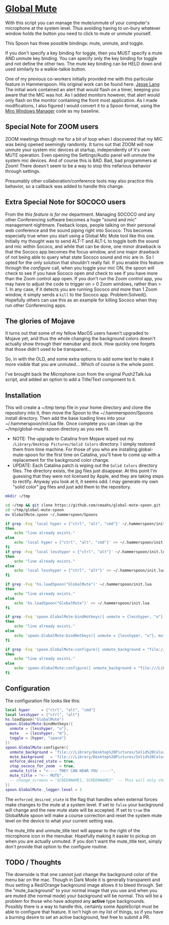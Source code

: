 # [Global Mute](https://github.com/cmaahs/global-mute-spoon)

With this script you can manage the mute/unmute of your computer's microphone at the system level.
Thus avoiding having to un-bury whatever window holds the button you need to click to mute or unmute
yourself.

This Spoon has three possible bindings: mute, unmute, and toggle.

If you don't specify a key binding for toggle, then you MUST specify a mute AND unmute key binding.
You can specify only the key binding for toggle and not define the other two.  The mute key binding
can be HELD down and used similarly to a walkie-talkie button.

One of my previous co-workers initially provided me with this particular feature in Hammerspoon.  His
original work can be found here: [Jesse Lang](https://github.com/jesselang/dotfiles)
The initial work contained an alert that would flash on a timer, keeping you aware that the MIC was
hot.  As I added monitors however, that alert would only flash on the monitor containing the front
most application.  As I made modifications, I also figured I would convert it to a Spoon format,
using the [Miro Windows Manager](https://github.com/miromannino/miro-windows-manager) code as my
baseline.

## Special Note for ZOOM users

ZOOM meetings through me for a bit of loop when I discovered that my MIC was being opened seemingly randomly.  It turns out that
ZOOM will now unmute your system mic devices at startup, independently of it's own MUTE operation.  Even opening the Settings/Audio
panel will unmute the system mic devices.  And of course this is BAD.  Bad, bad programmers at Zoom!  There doesn't seem to be a
way to stop this nefarious behavior through settings.

Presumably other collaboration/conference tools may also practice this behavior, so a callback was added to handle this change.

## Extra Special Note for SOCOCO users

From the *this feature is for me* department.  Managing SOCOCO *and* any other Conferencing software becomes a huge "sound and mic"
management nightmare.  Feeback loops, people talking on their personal web conference and the sound piping right into Sococo.  This
becomes especially true when you start using a Global Mic Mute tool like this one.  Initially my thought was to send ALT-T and ALT-L
to toggle both the sound and mic within Sococo, and while that can be done, one minor drawback is that the Sococo app becomes the
focus window, and one major drawback of not being able to query what state Sococo sound and mic are in.  So I opted for the only
solution that shouldn't really fail.  If you enable this feature through the *configure* call, when you toggle your mic ON, the spoon
will check to see if you have Sococo open *and* check to see if you have more than the Zoom control app open.  If you don't run the
Zoom control app, you may have to adjust the code to trigger on > 0 Zoom windows, rather than > 1.  In any case, if it detects you
are running Sococo *and* more than 1 Zoom window, it simply sends a `kill` to the Sococo app.  Problem:Solved().  Hopefully others
can use this as an example for killing Sococo when they run other Conferencing apps.

## The glories of Mojave

It turns out that some of my fellow MacOS users haven't upgraded to Mojave yet, and thus the whole changing the background colors doesn't
actually show through their menubar and dock.  How quickly one forgets that those didn't used to be transparent...

So, in with the OLD, and some extra options to add some text to make it more visible that you are unmuted... Which of course is the whole point.

I've brought back the Microphone icon from the original Push2Talk.lua script, and added an option to add a Title/Text component to it.

## Installation

This will create a ~/tmp temp file in your home directory and clone the repository into it, then move the Spoon to the ~/.hammerspoon/Spoons install directory.  Then add the base loading lines into your ~/.hammerspoon/init.lua file.  Once complete you can clean up the ~/tmp/global-mute-spoon directory as you see fit.

- NOTE: The upgrade to Catalina from Mojave wiped out my `/Library/Desktop Pictures/Solid Colors` directory.  I simply restored them from time machine.  For those of you who are installing global-mute-spoon for the first time on Catalina, you'll have to come up with a replacement for the background color change.
- UPDATE: Each Catalina patch is wiping out the `Solid Colors` directory files.  The directory exists, the jpg files just disappear.  At this point I'm guessing that they were not licensed by Apple, and they are taking steps to rectify.  Anyway you look at it, it seems odd.  I may generate my own "solid color" jpg files and just add them to the repository.

```bash
mkdir ~/tmp

cd ~/tmp && git clone https://github.com/cmaahs/global-mute-spoon.git
cd ~/tmp/global-mute-spoon
mv GlobalMute.spoon ~/.hammerspoon/Spoons

if grep -Fxq 'local hyper = {"ctrl", "alt", "cmd"}' ~/.hammerspoon/init.lua
then
    echo "line already exists."
else
    echo 'local hyper = {"ctrl", "alt", "cmd"}' >> ~/.hammerspoon/init.lua
fi
if grep -Fxq 'local lesshyper = {"ctrl", "alt"}' ~/.hammerspoon/init.lua
then
    echo "line already exists."
else
    echo 'local lesshyper = {"ctrl", "alt"}' >> ~/.hammerspoon/init.lua
fi

if grep -Fxq 'hs.loadSpoon("GlobalMute")' ~/.hammerspoon/init.lua
then
    echo "line already exists."
else
    echo 'hs.loadSpoon("GlobalMute")' >> ~/.hammerspoon/init.lua
fi

if grep -Fxq 'spoon.GlobalMute:bindHotkeys({ unmute = {lesshyper, "u"}, mute   = {lesshyper, "m"}, toggle = {hyper, "space"} })' ~/.hammerspoon/init.lua
then
    echo "line already exists."
else
    echo 'spoon.GlobalMute:bindHotkeys({ unmute = {lesshyper, "u"}, mute   = {lesshyper, "m"}, toggle = {hyper, "space"} })' >> ~/.hammerspoon/init.lua
fi

if grep -Fxq 'spoon.GlobalMute:configure({ unmute_background = "file:///Library/Desktop%20Pictures/Solid%20Colors/Red%20Orange.png", mute_background = "file:///Library/Desktop%20Pictures/Solid%20Colors/Turquoise%20Green.png", enforce_desired_state = true, stop_sococo_for_zoom  = true,})' ~/.hammerspoon/init.lua
then
    echo "line already exists."
else
    echo 'spoon.GlobalMute:configure({ unmute_background = "file:///Library/Desktop%20Pictures/Solid%20Colors/Red%20Orange.png", mute_background = "file:///Library/Desktop%20Pictures/Solid%20Colors/Turquoise%20Green.png", enforce_desired_state = true, stop_sococo_for_zoom  = true,})' >> ~/.hammerspoon/init.lua
fi
```

## Configuration

The configuration file looks like this:

```lua
local hyper     = {"ctrl", "alt", "cmd"}
local lesshyper = {"ctrl", "alt"}
hs.loadSpoon("GlobalMute")
spoon.GlobalMute:bindHotkeys({
  unmute = {lesshyper, "u"},
  mute   = {lesshyper, "m"},
  toggle = {hyper, "space"}
})
spoon.GlobalMute:configure({
  unmute_background = 'file:///Library/Desktop%20Pictures/Solid%20Colors/Red%20Orange.png',
  mute_background   = 'file:///Library/Desktop%20Pictures/Solid%20Colors/Turquoise%20Green.png',
  enforce_desired_state = true,
  stop_sococo_for_zoom  = true,
  unmute_title = "<---- THEY CAN HEAR YOU -----",
  mute_title = "<-- MUTE",
  -- change_screens = "SCREENNAME1, SCREENNAME2"  -- This will only change the background of the specific screens.  string.find()
})
spoon.GlobalMute._logger.level = 3
```

The `enforced_desired_state` is the flag that handles when external forces make changes to the mute at a system level.  If set to
`false` your background will change and the new mute state will be accepted.  If set to `true` the GlobalMute spoon will make a
course correction and reset the system mute level on the device to what your current setting was.

The mute_title and unmute_title text will appear to the right of the microphone icon in the menubar.  Hopefully making it easier to
pickup on when you are actually unmuted.  If you don't want the mute_title text, simply don't provide that option to the configure
routine.

## TODO / Thoughts

The downside is that one cannot just change the background color of the menu bar on the mac.  Though in Dark Mode it is generally transparent and thus setting a Red/Orange background image allows it to bleed through.  Set the "mute_background" to your normal image that you use and when you are muted (the normal mode) your background will be normal.  This will be a problem for those who have adopted any **active** type backgrounds.  Possibly there is a way to handle this, certainly some AppleScript must be able to configure that feature.  It isn't high on my list of things, so if you have a burning desire to set an active background, feel free to submit a PR.
